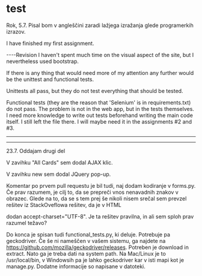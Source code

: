 # test
Rok, 5.7.
Pisal bom v angleščini zaradi lažjega izražanja glede programerkih izrazov.

I have finished my first assignment. 

----Revision
I haven't spent much time on the visual aspect of the site, but I nevertheless used bootstrap.

If there is any thing that would need more of my attention any further would be the unittest and functional tests. 

Unittests all pass, but they do not test everything that should be tested.

Functional tests (they are the reason that 'Selenium' is in requirements.txt) do not pass. The problem is not in the web app, but in the tests themselves.
 I need more knowledge to write out tests beforehand writing the main code itself. I still left the file there. I will maybe need it in the assignments #2 and #3.

-------
-------

23.7.
Oddajam drugi del

V zavihku "All Cards" sem dodal AJAX klic.

V zavihku new sem dodal JQuery pop-up.

Komentar po prvem pull requestu je bil tudi, naj dodam kodiranje v forms.py. Če prav razumem, je cilj to, da se prepreči vnos
nenavadnih znakov v obrazec. Glede na to, da se s tem prej še nikoli nisem srečal sem prevzel rešitev iz StackOveflowa rešitev,
da je v HTML <form> dodan accept-charset="UTF-8". Je ta rešitev pravilna, in ali sem sploh prav razumel težavo?

Do konca je spisan tudi functional_tests.py, ki deluje.
Potrebuje pa geckodriver. Če še ni nameščen v vašem sistemu, ga najdete na https://github.com/mozilla/geckodriver/releases.
Potreben je download in extract. Nato ga je treba dati na system path. 
Na Mac/Linux je to /usr/local/bin, v Windowsih pa je lahko geckodriver kar v isti mapi kot je manage.py.
 Dodatne informacije so napisane v datoteki.